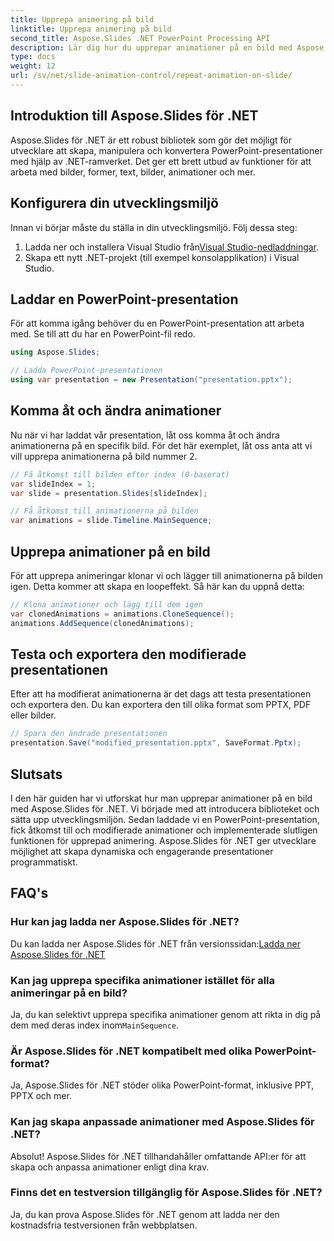 ```yaml
---
title: Upprepa animering på bild
linktitle: Upprepa animering på bild
second_title: Aspose.Slides .NET PowerPoint Processing API
description: Lär dig hur du upprepar animationer på en bild med Aspose.Slides för .NET. Denna steg-för-steg-guide ger källkod och tydliga instruktioner för att lägga till fängslande animationer till PowerPoint-presentationer programmatiskt.
type: docs
weight: 12
url: /sv/net/slide-animation-control/repeat-animation-on-slide/
---
```


## Introduktion till Aspose.Slides för .NET

Aspose.Slides för .NET är ett robust bibliotek som gör det möjligt för utvecklare att skapa, manipulera och konvertera PowerPoint-presentationer med hjälp av .NET-ramverket. Det ger ett brett utbud av funktioner för att arbeta med bilder, former, text, bilder, animationer och mer.

## Konfigurera din utvecklingsmiljö

Innan vi börjar måste du ställa in din utvecklingsmiljö. Följ dessa steg:

1.  Ladda ner och installera Visual Studio från[Visual Studio-nedladdningar](https://visualstudio.microsoft.com/downloads/).
2. Skapa ett nytt .NET-projekt (till exempel konsolapplikation) i Visual Studio.

## Laddar en PowerPoint-presentation

För att komma igång behöver du en PowerPoint-presentation att arbeta med. Se till att du har en PowerPoint-fil redo.

```csharp
using Aspose.Slides;

// Ladda PowerPoint-presentationen
using var presentation = new Presentation("presentation.pptx");
```

## Komma åt och ändra animationer

Nu när vi har laddat vår presentation, låt oss komma åt och ändra animationerna på en specifik bild. För det här exemplet, låt oss anta att vi vill upprepa animationerna på bild nummer 2.

```csharp
// Få åtkomst till bilden efter index (0-baserat)
var slideIndex = 1;
var slide = presentation.Slides[slideIndex];

// Få åtkomst till animationerna på bilden
var animations = slide.Timeline.MainSequence;
```

## Upprepa animationer på en bild

För att upprepa animeringar klonar vi och lägger till animationerna på bilden igen. Detta kommer att skapa en loopeffekt. Så här kan du uppnå detta:

```csharp
// Klona animationer och lägg till dem igen
var clonedAnimations = animations.CloneSequence();
animations.AddSequence(clonedAnimations);
```

## Testa och exportera den modifierade presentationen

Efter att ha modifierat animationerna är det dags att testa presentationen och exportera den. Du kan exportera den till olika format som PPTX, PDF eller bilder.

```csharp
// Spara den ändrade presentationen
presentation.Save("modified_presentation.pptx", SaveFormat.Pptx);
```

## Slutsats

I den här guiden har vi utforskat hur man upprepar animationer på en bild med Aspose.Slides för .NET. Vi började med att introducera biblioteket och sätta upp utvecklingsmiljön. Sedan laddade vi en PowerPoint-presentation, fick åtkomst till och modifierade animationer och implementerade slutligen funktionen för upprepad animering. Aspose.Slides för .NET ger utvecklare möjlighet att skapa dynamiska och engagerande presentationer programmatiskt.

## FAQ's

### Hur kan jag ladda ner Aspose.Slides för .NET?

 Du kan ladda ner Aspose.Slides för .NET från versionssidan:[Ladda ner Aspose.Slides för .NET](https://releases.aspose.com/slides/net/)

### Kan jag upprepa specifika animationer istället för alla animeringar på en bild?

 Ja, du kan selektivt upprepa specifika animationer genom att rikta in dig på dem med deras index inom`MainSequence`.

### Är Aspose.Slides för .NET kompatibelt med olika PowerPoint-format?

Ja, Aspose.Slides för .NET stöder olika PowerPoint-format, inklusive PPT, PPTX och mer.

### Kan jag skapa anpassade animationer med Aspose.Slides för .NET?

Absolut! Aspose.Slides för .NET tillhandahåller omfattande API:er för att skapa och anpassa animationer enligt dina krav.

### Finns det en testversion tillgänglig för Aspose.Slides för .NET?

Ja, du kan prova Aspose.Slides för .NET genom att ladda ner den kostnadsfria testversionen från webbplatsen.